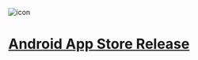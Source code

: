 ![icon](./icon.png?raw=true)
# [Android App Store Release](https://play.google.com/store/apps/details?id=com.ionicframework.healthapp253624)

